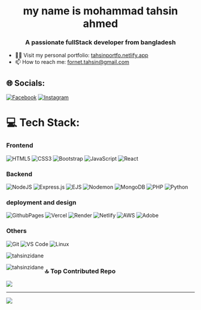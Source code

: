 <h1 align="center">my name is mohammad tahsin ahmed</h1>
<h3 align="center">A passionate fullStack developer from bangladesh</h3>



  - 👨‍💻 Visit my personal portfolio: <a href="https://tahsinportfo.netlify.app/">tahsinportfo.netlify.app</a><br>
  - 📫 How to reach me: <a href="mailto:fornet.tahsin@gmail.com">fornet.tahsin@gmail.com</a>




## 🌐 Socials:
[![Facebook](https://img.shields.io/badge/Facebook-%231877F2.svg?logo=Facebook&logoColor=white)](https://facebook.com/https://www.facebook.com/tahsinzidane) [![Instagram](https://img.shields.io/badge/Instagram-%23E4405F.svg?logo=Instagram&logoColor=white)](https://instagram.com/https://www.instagram.com/tahsinzidane/) 
# 💻 Tech Stack:

### Frontend
![HTML5](https://img.shields.io/badge/html5-%23E34F26.svg?style=for-the-badge&logo=html5&logoColor=white) 
![CSS3](https://img.shields.io/badge/css3-%231572B6.svg?style=for-the-badge&logo=css3&logoColor=white) 
![Bootstrap](https://img.shields.io/badge/bootstrap-%238511FA.svg?style=for-the-badge&logo=bootstrap&logoColor=white) 
![JavaScript](https://img.shields.io/badge/javascript-%23F7DF1E.svg?style=for-the-badge&logo=javascript&logoColor=black) 
![React](https://img.shields.io/badge/react-%2320232a.svg?style=for-the-badge&logo=react&logoColor=%2361DAFB) 

### Backend
![NodeJS](https://img.shields.io/badge/node.js-6DA55F?style=for-the-badge&logo=node.js&logoColor=white) 
![Express.js](https://img.shields.io/badge/express.js-%23404d59.svg?style=for-the-badge&logo=express&logoColor=%2361DAFB) 
![EJS](https://img.shields.io/badge/EJS-%23000000.svg?style=for-the-badge&logo=EJS&logoColor=white) 
![Nodemon](https://img.shields.io/badge/NODEMON-%23323330.svg?style=for-the-badge&logo=nodemon&logoColor=%BBDEAD) 
![MongoDB](https://img.shields.io/badge/MongoDB-%234ea94b.svg?style=for-the-badge&logo=mongodb&logoColor=white) 
![PHP](https://img.shields.io/badge/php-%23777BB4.svg?style=for-the-badge&logo=php&logoColor=white) 
![Python](https://img.shields.io/badge/Python-%233D9EEB.svg?style=for-the-badge&logo=python&logoColor=white)
### deployment and design
![GithubPages](https://img.shields.io/badge/github%20pages-121013?style=for-the-badge&logo=github&logoColor=white) 
![Vercel](https://img.shields.io/badge/vercel-%23000000.svg?style=for-the-badge&logo=vercel&logoColor=white) 
![Render](https://img.shields.io/badge/Render-%46E3B7.svg?style=for-the-badge&logo=render&logoColor=white) 
![Netlify](https://img.shields.io/badge/netlify-%23000000.svg?style=for-the-badge&logo=netlify&logoColor=#00C7B7) 
![AWS](https://img.shields.io/badge/AWS-%23FF9900.svg?style=for-the-badge&logo=amazon-aws&logoColor=white) 
![Adobe](https://img.shields.io/badge/adobe-%23FF0000.svg?style=for-the-badge&logo=adobe&logoColor=white) 


### Others
![Git](https://img.shields.io/badge/git-%23F05033.svg?style=for-the-badge&logo=git&logoColor=white) 
![VS Code](https://img.shields.io/badge/VS%20Code-%23007ACC.svg?style=for-the-badge&logo=visual-studio-code&logoColor=white) 
![Linux](https://img.shields.io/badge/Linux-%23FCC624.svg?style=for-the-badge&logo=linux&logoColor=black) 



<p><img align="center" src="https://github-readme-streak-stats.herokuapp.com/?user=tahsinzidane&" alt="tahsinzidane" /></p>

<p><img align="left" src="https://github-readme-stats.vercel.app/api/top-langs?username=tahsinzidane&show_icons=true&locale=en&layout=compact" alt="tahsinzidane" /></p>

### 🔝 Top Contributed Repo
![](https://github-contributor-stats.vercel.app/api?username=tahsinzidane&limit=5&theme=dark&combine_all_yearly_contributions=true)

---

[![](https://visitcount.itsvg.in/api?id=tahsinzidane&icon=0&color=0)](https://visitcount.itsvg.in)
<!-- Proudly created with GPRM ( https://gprm.itsvg.in ) -->
